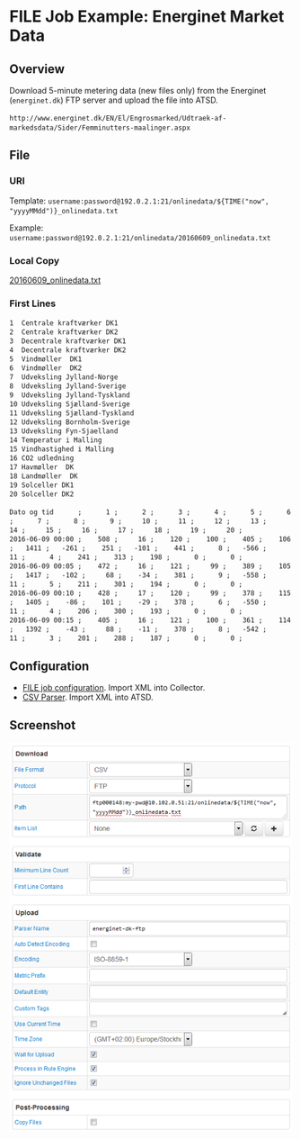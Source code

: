 # FILE Job Example: Energinet Market Data

## Overview

Download 5-minute metering data (new files only) from the Energinet (`energinet.dk`) FTP server and upload the file into ATSD.

`http://www.energinet.dk/EN/El/Engrosmarked/Udtraek-af-markedsdata/Sider/Femminutters-maalinger.aspx`

## File

### URI

Template: `username:password@192.0.2.1:21/onlinedata/${TIME("now", "yyyyMMdd")}_onlinedata.txt`

Example: `username:password@192.0.2.1:21/onlinedata/20160609_onlinedata.txt`

### Local Copy

[20160609_onlinedata.txt](./20160609_onlinedata.txt)

### First Lines

```ls
1  Centrale kraftværker DK1
2  Centrale kraftværker DK2
3  Decentrale kraftværker DK1
4  Decentrale kraftværker DK2
5  Vindmøller  DK1
6  Vindmøller  DK2
7  Udveksling Jylland-Norge
8  Udveksling Jylland-Sverige
9  Udveksling Jylland-Tyskland
10 Udveksling Sjælland-Sverige
11 Udveksling Sjælland-Tyskland
12 Udveksling Bornholm-Sverige
13 Udveksling Fyn-Sjaelland
14 Temperatur i Malling
15 Vindhastighed i Malling
16 CO2 udledning
17 Havmøller  DK
18 Landmøller  DK
19 Solceller DK1
20 Solceller DK2

Dato og tid      ;      1 ;      2 ;      3 ;      4 ;      5 ;      6 ;      7 ;      8 ;      9 ;     10 ;     11 ;     12 ;     13 ;     14 ;     15 ;     16 ;     17 ;     18 ;     19 ;     20 ;
2016-06-09 00:00 ;    508 ;     16 ;    120 ;    100 ;    405 ;    106 ;   1411 ;   -261 ;    251 ;   -101 ;    441 ;      8 ;   -566 ;     11 ;      4 ;    241 ;    313 ;    198 ;      0 ;      0 ;
2016-06-09 00:05 ;    472 ;     16 ;    121 ;     99 ;    389 ;    105 ;   1417 ;   -102 ;     68 ;    -34 ;    381 ;      9 ;   -558 ;     11 ;      5 ;    211 ;    301 ;    194 ;      0 ;      0 ;
2016-06-09 00:10 ;    428 ;     17 ;    120 ;     99 ;    378 ;    115 ;   1405 ;    -86 ;    101 ;    -29 ;    378 ;      6 ;   -550 ;     11 ;      4 ;    206 ;    300 ;    193 ;      0 ;      0 ;
2016-06-09 00:15 ;    405 ;     16 ;    121 ;    100 ;    361 ;    114 ;   1392 ;    -43 ;     88 ;    -11 ;    378 ;      8 ;   -542 ;     11 ;      3 ;    201 ;    288 ;    187 ;      0 ;      0 ;
```

## Configuration

* [FILE job configuration](./energinet-ftp-job.xml). Import XML into Collector.
* [CSV Parser](./energinet-ftp-parser.xml). Import XML into ATSD.

## Screenshot

![Job Screenshot](./energinet-ftp-config.png)
